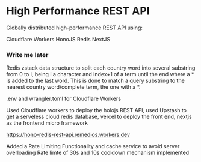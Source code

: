 # High Performance REST API

Globally distributed high-performance REST API using:

Cloudflare Workers
HonoJS
Redis
NextJS

### Write me later

Redis zstack data structure to split each country word into several substring from 0 to i, being i a character and index+1 of a term until the end where a \* is added to the last word.
This is done to match a query substring to the nearest country word/complete term, the one with a \*.

.env and wrangler.toml for Cloudflare Workers

Used Cloudflare workers to deploy the holojs REST API, used Upstash to get a serveless cloud redis database, vercel to deploy the front end, nextjs as the frontend micro framework

https://hono-redis-rest-api.remedios.workers.dev

Added a Rate Limiting Functionality and cache service to avoid server overloading
Rate limte of 30s and 10s cooldown mechanism implemented
